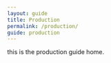 ```yaml
---
layout: guide
title: Production
permalink: /production/
guide: production
---
```


this is the production guide home.
